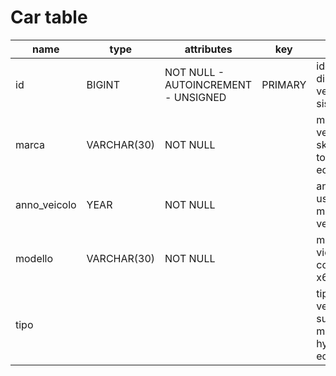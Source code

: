 # Car table

| name         | type        | attributes                          | key     | notes                                                         |
| ------------ | ----------- | ----------------------------------- | ------- | ------------------------------------------------------------- |
| id           | BIGINT      | NOT NULL - AUTOINCREMENT - UNSIGNED | PRIMARY | identifucativo di ogni veicolo nel sistema                    |
| marca        | VARCHAR(30) | NOT NULL                            |         | marca del veicolo (es. skoda, toyota, BMW, ecc...)            |
| anno_veicolo | YEAR        | NOT NULL                            |         | anno di uscitra del modello di veiolo (es. )                  |
| modello      | VARCHAR(30) | NOT NULL                            |         | modello del vicolo(es. corolla, fabia, x6, ecc... )           |
| tipo         |             |                                     |         | tipo di veicolo (es. suv, coupe, musclecar, hypercar, ecc...) |
